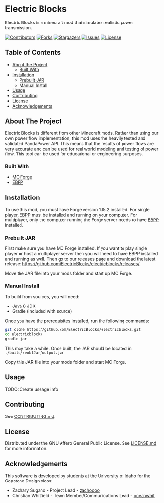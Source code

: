 # Electric Blocks

Electric Blocks is a minecraft mod that simulates realistic power transmission.

[![Contributors][contributors-shield]][contributors-url]
[![Forks][forks-shield]][forks-url]
[![Stargazers][stars-shield]][stars-url]
[![Issues][issues-shield]][issues-url]
[![License][license-shield]][license-url]

## Table of Contents

* [About the Project](#about-the-project)
  * [Built With](#built-with)
* [Installation](#installation)
  * [Prebuilt JAR](#prebuilt-jar)
  * [Manual Install](#manual-install)
* [Usage](#usage)
* [Contributing](#contributing)
* [License](#license)
* [Acknowledgements](#acknowledgements)

## About The Project

Electric Blocks is different from other Minecraft mods. Rather than using our own power flow implementation, this mod uses the heavily tested and validated PandaPower API. This means that the results of power flows are very accurate and can be used for real world modeling and testing of power flow. This tool can be used for educational or engineering purposes.

### Built With

* [MC Forge](http://files.minecraftforge.net/)
* [EBPP](https://github.com/ElectricBlocks/ebpp)

## Installation

To use this mod, you must have Forge version 1.15.2 installed. For single player, [EBPP](https://github.com/ElectricBlocks/ebpp) must be installed and running on your computer. For multiplayer, only the computer running the Forge server needs to have [EBPP](https://github.com/ElectricBlocks/ebpp) installed.

### Prebuilt JAR

First make sure you have MC Forge installed. If you want to play single player or host a multiplayer server then you will need to have EBPP installed and running as well. Then go to our releases page and download the latest release: https://github.com/ElectricBlocks/electricblocks/releases/

Move the JAR file into your mods folder and start up MC Forge.

### Manual Install

To build from sources, you will need:
* Java 8 JDK
* Gradle (included with source)

Once you have the prerequisites installed, run the following commands:
```sh
git clone https://github.com/ElectricBlocks/electricblocks.git
cd electricblocks
gradle jar
```
This may take a while. Once built, the JAR should be located in `./build/reobfJar/output.jar`

Copy this JAR file into your mods folder and start MC Forge.

## Usage

TODO: Create useage info

## Contributing

See [CONTRIBUTING.md](CONTRIBUTING.md).

## License

Distributed under the GNU Affero General Public License. See [LICENSE.md](LICENSE.md) for more information.

## Acknowledgements

This software is developed by students at the University of Idaho for the Capstone Design class:

* Zachary Sugano - Project Lead - [zachoooo](https://github.com/zachoooo)
* Christian Whitfield - Team Member/Communications Lead - [oceanwhit](https://github.com/oceanwhit)

<!-- MARKDOWN LINKS & IMAGES -->
<!-- https://www.markdownguide.org/basic-syntax/#reference-style-links -->
[contributors-shield]: https://img.shields.io/github/contributors/ElectricBlocks/electricblocks.svg?style=flat-square
[contributors-url]: https://github.com/ElectricBlocks/electricblocks/graphs/contributors
[forks-shield]: https://img.shields.io/github/forks/ElectricBlocks/electricblocks.svg?style=flat-square
[forks-url]: https://github.com/ElectricBlocks/electricblocks/network/members
[stars-shield]: https://img.shields.io/github/stars/ElectricBlocks/electricblocks.svg?style=flat-square
[stars-url]: https://github.com/ElectricBlocks/electricblocks/stargazers
[issues-shield]: https://img.shields.io/github/issues/ElectricBlocks/electricblocks.svg?style=flat-square
[issues-url]: https://github.com/ElectricBlocks/electricblocks/issues
[license-shield]: https://img.shields.io/github/license/ElectricBlocks/electricblocks.svg?style=flat-square
[license-url]: https://github.com/ElectricBlocks/electricblocks/blob/master/LICENSE.md